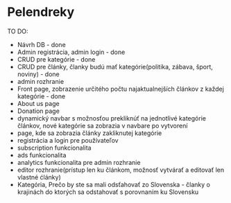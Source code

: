 # Pelendreky

TO DO:
- Návrh DB - done
- Admin registrácia, admin login - done
- CRUD pre kategórie - done
- CRUD pre články, članky budú mať kategórie(politika, zábava, šport, noviny) - done
- admin rozhranie
- Front page, zobrazenie určitého počtu najaktualnejších článkov z každej kategórie - done
- About us page
- Donation page
- dynamický navbar s možnosťou prekliknúť na jednotlivé kategórie článkov, nové kategórie sa zobrazia v navbare po vytvorení
- page, kde sa zobrazia články zakliknutej kategórie
- registrácia a login pre používateľov
- subscription funkcionalita
- ads funkcionalita
- analytics funkcionalita pre admin rozhranie
- editor rozhranie(prístup len ku článkom, možnosť vytvárať a editovať len vlastné ćlánky)
- Kategória, Prečo by ste sa mali odsťahovať zo Slovenska - članky o krajinách do ktorých sa odstahovať s porovnaním ku Slovensku
